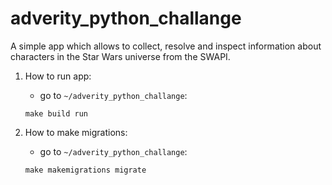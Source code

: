 # adverity_python_challange

A simple app which allows to collect, resolve and inspect information about characters in the Star Wars universe from the SWAPI.

1. How to run app:

   - go to `~/adverity_python_challange`:

   ```
   make build run
   ```

2. How to make migrations:

   - go to `~/adverity_python_challange`:

   ```
   make makemigrations migrate
   ```
